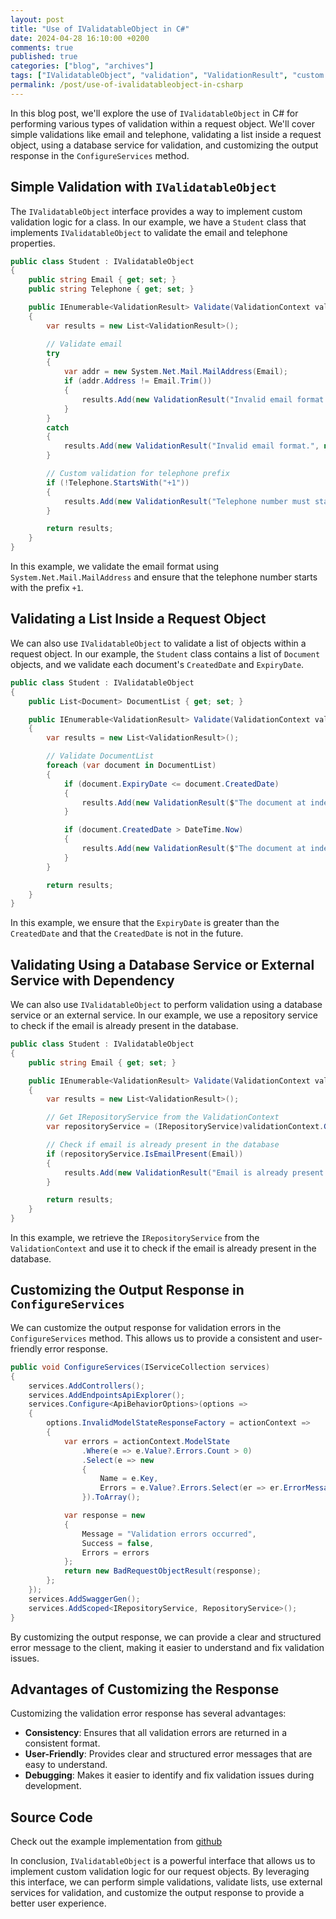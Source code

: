 ```yaml
---
layout: post
title: "Use of IValidatableObject in C#"
date: 2024-04-28 16:10:00 +0200
comments: true
published: true
categories: ["blog", "archives"]
tags: ["IValidatableObject", "validation", "ValidationResult", "custom validation" ]
permalink: /post/use-of-ivalidatableobject-in-csharp
---
```


In this blog post, we'll explore the use of `IValidatableObject` in C# for performing various types of validation within a request object. We'll cover simple validations like email and telephone, validating a list inside a request object, using a database service for validation, and customizing the output response in the `ConfigureServices` method.

## Simple Validation with `IValidatableObject`

The `IValidatableObject` interface provides a way to implement custom validation logic for a class. In our example, we have a `Student` class that implements `IValidatableObject` to validate the email and telephone properties.

```csharp
public class Student : IValidatableObject
{
    public string Email { get; set; }
    public string Telephone { get; set; }

    public IEnumerable<ValidationResult> Validate(ValidationContext validationContext)
    {
        var results = new List<ValidationResult>();

        // Validate email
        try
        {
            var addr = new System.Net.Mail.MailAddress(Email);
            if (addr.Address != Email.Trim())
            {
                results.Add(new ValidationResult("Invalid email format.", new[] { nameof(Email) }));
            }
        }
        catch
        {
            results.Add(new ValidationResult("Invalid email format.", new[] { nameof(Email) }));
        }

        // Custom validation for telephone prefix
        if (!Telephone.StartsWith("+1"))
        {
            results.Add(new ValidationResult("Telephone number must start with '+1'.", new[] { nameof(Telephone) }));
        }

        return results;
    }
}
```

In this example, we validate the email format using `System.Net.Mail.MailAddress` and ensure that the telephone number starts with the prefix `+1`.


## Validating a List Inside a Request Object

We can also use `IValidatableObject` to validate a list of objects within a request object. In our example, the `Student` class contains a list of `Document` objects, and we validate each document's `CreatedDate` and `ExpiryDate`.

```csharp
public class Student : IValidatableObject
{
    public List<Document> DocumentList { get; set; }

    public IEnumerable<ValidationResult> Validate(ValidationContext validationContext)
    {
        var results = new List<ValidationResult>();

        // Validate DocumentList
        foreach (var document in DocumentList)
        {
            if (document.ExpiryDate <= document.CreatedDate)
            {
                results.Add(new ValidationResult($"The document at index {DocumentList.IndexOf(document)} with name '{document.DocumentName}' has an expiry date that is not greater than the created date.", new[] { "DocumentList" }));
            }

            if (document.CreatedDate > DateTime.Now)
            {
                results.Add(new ValidationResult($"The document at index {DocumentList.IndexOf(document)} with name '{document.DocumentName}' has a created date that is in the future.", new[] { "DocumentList" }));
            }
        }

        return results;
    }
}
```

In this example, we ensure that the `ExpiryDate` is greater than the `CreatedDate` and that the `CreatedDate` is not in the future.

## Validating Using a Database Service or External Service with Dependency

We can also use `IValidatableObject` to perform validation using a database service or an external service. In our example, we use a repository service to check if the email is already present in the database.

```csharp
public class Student : IValidatableObject
{
    public string Email { get; set; }

    public IEnumerable<ValidationResult> Validate(ValidationContext validationContext)
    {
        var results = new List<ValidationResult>();

        // Get IRepositoryService from the ValidationContext
        var repositoryService = (IRepositoryService)validationContext.GetService(typeof(IRepositoryService));

        // Check if email is already present in the database
        if (repositoryService.IsEmailPresent(Email))
        {
            results.Add(new ValidationResult("Email is already present in the database.", new[] { nameof(Email) }));
        }

        return results;
    }
}
```

In this example, we retrieve the `IRepositoryService` from the `ValidationContext` and use it to check if the email is already present in the database.

## Customizing the Output Response in `ConfigureServices`

We can customize the output response for validation errors in the `ConfigureServices` method. This allows us to provide a consistent and user-friendly error response.

```csharp
public void ConfigureServices(IServiceCollection services)
{
    services.AddControllers();
    services.AddEndpointsApiExplorer();
    services.Configure<ApiBehaviorOptions>(options =>
    {
        options.InvalidModelStateResponseFactory = actionContext =>
        {
            var errors = actionContext.ModelState
                .Where(e => e.Value?.Errors.Count > 0)
                .Select(e => new
                {
                    Name = e.Key,
                    Errors = e.Value?.Errors.Select(er => er.ErrorMessage).ToArray()
                }).ToArray();

            var response = new
            {
                Message = "Validation errors occurred",
                Success = false,
                Errors = errors
            };
            return new BadRequestObjectResult(response);
        };
    });
    services.AddSwaggerGen();
    services.AddScoped<IRepositoryService, RepositoryService>();
}
```

By customizing the output response, we can provide a clear and structured error message to the client, making it easier to understand and fix validation issues.

## Advantages of Customizing the Response

Customizing the validation error response has several advantages:
- **Consistency**: Ensures that all validation errors are returned in a consistent format.
- **User-Friendly**: Provides clear and structured error messages that are easy to understand.
- **Debugging**: Makes it easier to identify and fix validation issues during development.

## Source Code
Check out the example implementation from [github](https://github.com/lijotech/CSharpCodeExamples/tree/main/UseOfIValidatableObjectInCSharp)

In conclusion, `IValidatableObject` is a powerful interface that allows us to implement custom validation logic for our request objects. By leveraging this interface, we can perform simple validations, validate lists, use external services for validation, and customize the output response to provide a better user experience.
